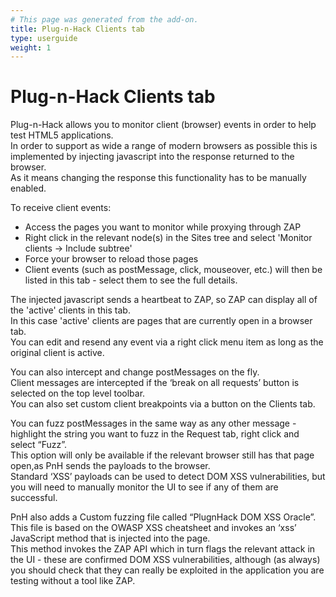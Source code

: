 ```yaml
---
# This page was generated from the add-on.
title: Plug-n-Hack Clients tab
type: userguide
weight: 1
---
```


# Plug-n-Hack Clients tab

Plug-n-Hack allows you to monitor client (browser) events in order to help test HTML5 applications.  
In order to support as wide a range of modern browsers as possible this is implemented by injecting javascript
into the response returned to the browser.  
As it means changing the response this functionality has to be manually enabled.

To receive client events:

* Access the pages you want to monitor while proxying through ZAP
* Right click in the relevant node(s) in the Sites tree and select 'Monitor clients -\> Include subtree'
* Force your browser to reload those pages
* Client events (such as postMessage, click, mouseover, etc.) will then be listed in this tab - select them to see the full details.


The injected javascript sends a heartbeat to ZAP, so ZAP can display all of the 'active' clients in this tab.  
In this case 'active' clients are pages that are currently open in a browser tab.  
You can edit and resend any event via a right click menu item as long as the original client is active.  

You can also intercept and change postMessages on the fly.  
Client messages are intercepted if the ‘break on all requests’ button is selected on the top level toolbar.  
You can also set custom client breakpoints via a button on the Clients tab.  

You can fuzz postMessages in the same way as any other message - highlight the string you want to fuzz in the Request tab, right click and select “Fuzz”.  
This option will only be available if the relevant browser still has that page open,as PnH sends the payloads to the browser.  
Standard ‘XSS’ payloads can be used to detect DOM XSS vulnerabilities, but you will need to manually monitor the UI to see if any of them are successful.  

PnH also adds a Custom fuzzing file called “PlugnHack DOM XSS Oracle”.  
This file is based on the OWASP XSS cheatsheet and invokes an ‘xss’ JavaScript method that is injected into the page.   
This method invokes the ZAP API which in turn flags the relevant attack in the UI - these are confirmed DOM XSS vulnerabilities,
although (as always) you should check that they can really be exploited in the application you are testing without a tool like ZAP.  
